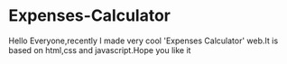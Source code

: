 # Expenses-Calculator
Hello Everyone,recently I made very cool 'Expenses Calculator' web.It is based on html,css and javascript.Hope you like it
